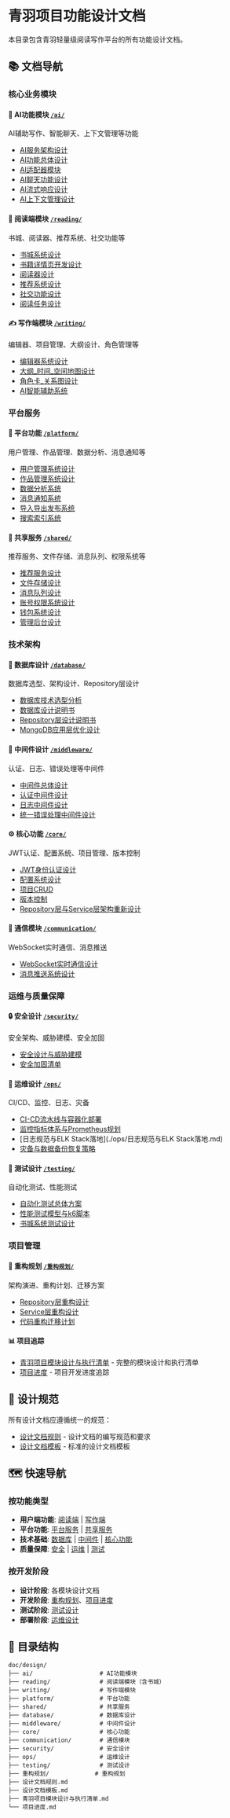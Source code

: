 # 青羽项目功能设计文档

本目录包含青羽轻量级阅读写作平台的所有功能设计文档。

## 📚 文档导航

### 核心业务模块

#### 🤖 AI功能模块 [`/ai/`](./ai/)
AI辅助写作、智能聊天、上下文管理等功能
- [AI服务架构设计](./ai/01.AI服务架构设计.md)
- [AI功能总体设计](./ai/02.AI功能总体设计.md)
- [AI适配器模块](./ai/03.AI设配器模块.md)
- [AI聊天功能设计](./ai/04.AI聊天功能设计.md)
- [AI流式响应设计](./ai/05.AI流式响应设计.md)
- [AI上下文管理设计](./ai/06.AI上下文管理设计.md)

#### 📖 阅读端模块 [`/reading/`](./reading/)
书城、阅读器、推荐系统、社交功能等
- [书城系统设计](./reading/书城系统设计.md)
- [书籍详情页开发设计](./reading/书籍详情页开发设计.md)
- [阅读器设计](./reading/阅读器设计.md)
- [推荐系统设计](./reading/推荐系统设计.md)
- [社交功能设计](./reading/社交功能设计.md)
- [阅读任务设计](./reading/阅读任务设计.md)

#### ✍️ 写作端模块 [`/writing/`](./writing/)
编辑器、项目管理、大纲设计、角色管理等
- [编辑器系统设计](./writing/编辑器系统设计.md)
- [大纲_时间_空间地图设计](./writing/大纲_时间_空间地图设计.md)
- [角色卡_关系图设计](./writing/角色卡_关系图设计.md)
- [AI智能辅助系统](./writing/AI智能辅助系统.md)

### 平台服务

#### 🏢 平台功能 [`/platform/`](./platform/)
用户管理、作品管理、数据分析、消息通知等
- [用户管理系统设计](./platform/用户管理系统设计.md)
- [作品管理系统设计](./platform/作品管理系统设计.md)
- [数据分析系统](./platform/数据分析系统.md)
- [消息通知系统](./platform/消息通知系统.md)
- [导入导出发布系统](./platform/导入导出发布系统.md)
- [搜索索引系统](./platform/搜索索引系统.md)

#### 🔧 共享服务 [`/shared/`](./shared/)
推荐服务、文件存储、消息队列、权限系统等
- [推荐服务设计](./shared/推荐服务设计.md)
- [文件存储设计](./shared/文件存储设计.md)
- [消息队列设计](./shared/消息队列设计.md)
- [账号权限系统设计](./shared/账号权限系统设计.md)
- [钱包系统设计](./shared/钱包系统设计.md)
- [管理后台设计](./shared/管理后台设计.md)

### 技术架构

#### 💾 数据库设计 [`/database/`](./database/)
数据库选型、架构设计、Repository层设计
- [数据库技术选型分析](./database/数据库技术选型分析.md)
- [数据库设计说明书](./database/数据库设计说明书.md)
- [Repository层设计说明书](./database/Repository层设计说明书.md)
- [MongoDB应用层优化设计](./database/MongoDB应用层优化设计.md)

#### 🔌 中间件设计 [`/middleware/`](./middleware/)
认证、日志、错误处理等中间件
- [中间件总体设计](./middleware/中间件总体设计.md)
- [认证中间件设计](./middleware/认证中间件设计.md)
- [日志中间件设计](./middleware/日志中间件设计.md)
- [统一错误处理中间件设计](./middleware/统一错误处理中间件设计.md)

#### ⚙️ 核心功能 [`/core/`](./core/)
JWT认证、配置系统、项目管理、版本控制
- [JWT身份认证设计](./core/JWT身份认证设计.md)
- [配置系统设计](./core/配置系统设计.md)
- [项目CRUD](./core/项目CRUD.md)
- [版本控制](./core/版本控制.md)
- [Repository层与Service层架构重新设计](./core/Repository层与Service层架构重新设计.md)

#### 📡 通信模块 [`/communication/`](./communication/)
WebSocket实时通信、消息推送
- [WebSocket实时通信设计](./communication/WebSocket实时通信设计.md)
- [消息推送系统设计](./communication/消息推送系统设计.md)

### 运维与质量保障

#### 🔒 安全设计 [`/security/`](./security/)
安全架构、威胁建模、安全加固
- [安全设计与威胁建模](./security/安全设计与威胁建模.md)
- [安全加固清单](./security/安全加固清单.md)

#### 🚀 运维设计 [`/ops/`](./ops/)
CI/CD、监控、日志、灾备
- [CI-CD流水线与容器化部署](./ops/CI-CD流水线与容器化部署.md)
- [监控指标体系与Prometheus规划](./ops/监控指标体系与Prometheus规划.md)
- [日志规范与ELK Stack落地](./ops/日志规范与ELK Stack落地.md)
- [灾备与数据备份恢复策略](./ops/灾备与数据备份恢复策略.md)

#### 🧪 测试设计 [`/testing/`](./testing/)
自动化测试、性能测试
- [自动化测试总体方案](./testing/自动化测试总体方案.md)
- [性能测试模型与k6脚本](./testing/性能测试模型与k6脚本.md)
- [书城系统测试设计](./测试/书城系统测试设计.md)

### 项目管理

#### 🔄 重构规划 [`/重构规划/`](./重构规划/)
架构演进、重构计划、迁移方案
- [Repository层重构设计](./重构规划/Repository层重构设计.md)
- [Service层重构设计](./重构规划/Service层重构设计.md)
- [代码重构迁移计划](./重构规划/代码重构迁移计划.md)

#### 📊 项目追踪
- [青羽项目模块设计与执行清单](./青羽项目模块设计与执行清单.md) - 完整的模块设计和执行清单
- [项目进度](./项目进度.md) - 项目开发进度追踪

## 📖 设计规范

所有设计文档应遵循统一的规范：
- [设计文档规则](./设计文档规则.md) - 设计文档的编写规范和要求
- [设计文档模板](./设计文档模板.md) - 标准的设计文档模板

## 🗺️ 快速导航

### 按功能类型
- **用户端功能**: [阅读端](./reading/) | [写作端](./writing/)
- **平台功能**: [平台服务](./platform/) | [共享服务](./shared/)
- **技术基础**: [数据库](./database/) | [中间件](./middleware/) | [核心功能](./core/)
- **质量保障**: [安全](./security/) | [运维](./ops/) | [测试](./testing/)

### 按开发阶段
- **设计阶段**: 各模块设计文档
- **开发阶段**: [重构规划](./重构规划/)、[项目进度](./项目进度.md)
- **测试阶段**: [测试设计](./testing/)
- **部署阶段**: [运维设计](./ops/)

## 📁 目录结构

```
doc/design/
├── ai/                   # AI功能模块
├── reading/              # 阅读端模块（含书城）
├── writing/              # 写作端模块
├── platform/             # 平台功能
├── shared/               # 共享服务
├── database/             # 数据库设计
├── middleware/           # 中间件设计
├── core/                 # 核心功能
├── communication/        # 通信模块
├── security/             # 安全设计
├── ops/                  # 运维设计
├── testing/              # 测试设计
├── 重构规划/             # 重构规划
├── 设计文档规则.md
├── 设计文档模板.md
├── 青羽项目模块设计与执行清单.md
└── 项目进度.md
```
